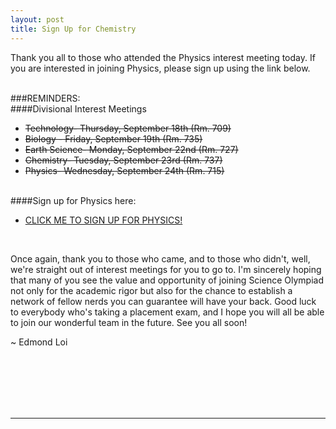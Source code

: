 ```yaml
---
layout: post
title: Sign Up for Chemistry
---
```



Thank you all to those who attended the Physics interest meeting today. If you are interested in joining Physics, please sign up using the link below. 
<br><br>

###REMINDERS:
<br>
####Divisional Interest Meetings

- <del>Technology- Thursday, September 18th (Rm. 709)</del>
- <del>Biology - Friday, September 19th (Rm. 735)</del>
- <del>Earth Science- Monday, September 22nd (Rm. 727)</del>
- <del>Chemistry- Tuesday, September 23rd (Rm. 737)</del>
- <del>Physics- Wednesday, September 24th (Rm. 715)</del>

<br>
####Sign up for Physics here:

- <a href="http://stuyscioly.github.io/physicssignup" target=_blank>CLICK ME TO SIGN UP FOR PHYSICS!</a>

<br>

Once again, thank you to those who came, and to those who didn't, well, we're straight out of interest meetings for you to go to. I'm sincerely hoping that many of you see the value and opportunity of joining Science Olympiad not only for the academic rigor but also for the chance to establish a network of fellow nerds you can guarantee will have your back. Good luck to everybody who's taking a placement exam, and I hope you will all be able to join our wonderful team in the future. See you all soon!

~ Edmond Loi

<br>
<br>
<br>
<br>
<br>
<hr>
<br>
<br>
<br>
<br>
<br>
